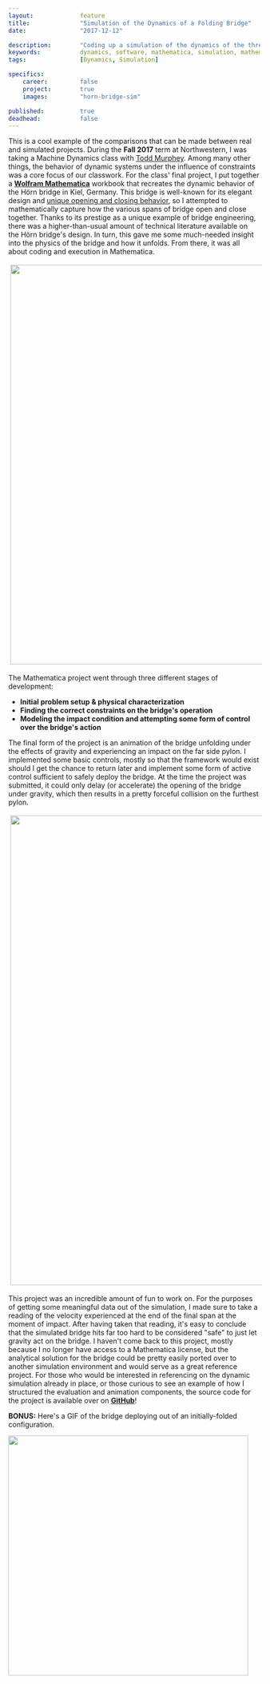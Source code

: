 ```yaml
---
layout:             feature
title:              "Simulation of the Dynamics of a Folding Bridge"
date:               "2017-12-12"

description:        "Coding up a simulation of the dynamics of the three-leaf, folding Hörn bridge in Kiel, Germany."
keywords:           dynamics, software, mathematica, simulation, mathematica
tags:               [Dynamics, Simulation]

specifics:
    career:         false
    project:        true
    images:         "horn-bridge-sim"

published:          true
deadhead:           false
---
```


This is a cool example of the comparisons that can be made between real and simulated projects.
During the **Fall 2017** term at Northwestern, I was taking a Machine Dynamics class with [Todd Murphey](https://nxr.northwestern.edu/people/todd-murphey).
Among many other things, the behavior of dynamic systems under the influence of constraints was a core focus of our classwork.
For the class' final project, I put together a **[Wolfram Mathematica](https://www.wolfram.com/mathematica/)** workbook that recreates the dynamic behavior of the Hörn bridge in Kiel, Germany.
This bridge is well-known for its elegant design and [unique opening and closing behavior](https://www.youtube.com/watch?v=E5BF3Lvmi_8), so I attempted to mathematically capture how the various spans of bridge open and close together.
Thanks to its prestige as a unique example of bridge engineering, there was a higher-than-usual amount of technical literature available on the Hörn bridge's design.
In turn, this gave me some much-needed insight into the physics of the bridge and how it unfolds.
From there, it was all about coding and execution in Mathematica.

<div class="feature-image">
    <a href="{{ site.url }}/{{ site.assets.features }}/{{ page.specifics.images }}/01_deploy.jpg">
        <img src="{{ site.url }}/{{ site.assets.features }}/{{ page.specifics.images }}/01_deploy.jpg" width="800" style="margin:4px 4px 4px 4px">
    </a>
</div>

The Mathematica project went through three different stages of development:

* **Initial problem setup & physical characterization**
* **Finding the correct constraints on the bridge's operation**
* **Modeling the impact condition and attempting some form of control over the bridge's action**

The final form of the project is an animation of the bridge unfolding under the effects of gravity and experiencing an impact on the far side pylon.
I implemented some basic controls, mostly so that the framework would exist should I get the chance to return later and implement some form of active control sufficient to safely deploy the bridge.
At the time the project was submitted, it could only delay (or accelerate) the opening of the bridge under gravity, which then results in a pretty forceful collision on the furthest pylon.

<div class="feature-image">
    <a href="{{ site.url }}/{{ site.assets.features }}/{{ page.specifics.images }}/02_results.jpg">
        <img src="{{ site.url }}/{{ site.assets.features }}/{{ page.specifics.images }}/02_results.jpg" width="940" style="margin:4px 4px 4px 4px">
    </a>
</div>

This project was an incredible amount of fun to work on.
For the purposes of getting some meaningful data out of the simulation, I made sure to take a reading of the velocity experienced at the end of the final span at the moment of impact.
After having taken that reading, it's easy to conclude that the simulated bridge hits far too hard to be considered "safe" to just let gravity act on the bridge.
I haven't come back to this project, mostly because I no longer have access to a Mathematica license, but the analytical solution for the bridge could be pretty easily ported over to another simulation environment and would serve as a great reference project.
For those who would be interested in referencing on the dynamic simulation already in place, or those curious to see an example of how I structured the evaluation and animation components, the source code for the project is available over on **[GitHub](https://github.com/spieswl/horn-bridge-dynamics_sim)**!

**BONUS:** Here's a GIF of the bridge deploying out of an initially-folded configuration.

<div class="feature-image">
    <a href="{{ site.url }}/{{ site.assets.features }}/{{ page.specifics.images }}/03_animation.gif">
        <img src="{{ site.url }}/{{ site.assets.features }}/{{ page.specifics.images }}/03_animation.gif" width="480">
    </a>
</div>
